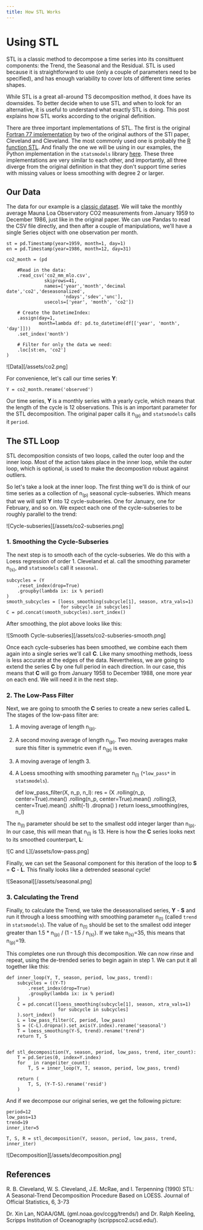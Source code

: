 ```yaml
---
title: How STL Works
---
```


# Using STL

STL is a classic method to decompose a time series into its consittuent
components: the Trend, the Seasonal and the Residual. STL is used because it
is straightforward to use (only a couple of parameters need to be specified),
and has enough variability to cover lots of different time series shapes.

While STL is a great all-around TS decomposition method, it does have its
downsides. To better decide when to use STL and when to look for an
alternative, it is useful to understand what exactly STL is doing. This post
explains how STL works according to the original definition.

There are three important implementations of STL. The first is the original
[Fortran 77 implementation][1] by two of the original authors of the STl
paper, Cleveland and Cleveland. The most commonly used one is probably the [R
function STL][2]. And finally the one we will be using in our examples, the
Python implementation in the `statsmodels` library [here][3]. These three
implementations are very similar to each other, and importantly, all three
diverge from the original definition in that they don't support time series
with missing values or loess smoothing with degree 2 or larger.

## Our Data

The data for our example is a [classic dataset][4]. We will take the monthly
average Mauna Loa Observatory CO2 measurements from January 1959 to December
1986, just like in the original paper. We can use Pandas to read the CSV file
directly, and then after a couple of manipulations, we'll have a single
Series object with one observation per month.

    st = pd.Timestamp(year=1959, month=1, day=1)
    en = pd.Timestamp(year=1986, month=12, day=31)

    co2_month = (pd

        #Read in the data:
        .read_csv('co2_mm_mlo.csv', 
                  skiprows=41, 
                  names=['year','month','decimal date','co2','deseasonalized',
                         'ndays','sdev','unc'],
                  usecols=['year', 'month', 'co2'])

        # Create the DatetimeIndex:
        .assign(day=1,
                month=lambda df: pd.to_datetime(df[['year', 'month', 'day']]))
        .set_index('month')

        # Filter for only the data we need:
        .loc[st:en, 'co2']
    )

![Data][/assets/co2.png]

For convenience, let's call our time series **Y**:

    Y = co2_month.rename('observed')

Our time series, **Y** is a monthly series with a yearly cycle, which means
that the length of the cycle is 12 observations. This is an important
parameter for the STL decomposition. The original paper calls it
n<sub>(p)</sub> and `statsmodels` calls it `period`.

## The STL Loop

STL decomposition consists of two loops, called the outer loop and the inner
loop. Most of the action takes place in the inner loop, while the outer loop,
which is optional, is used to make the decompostion robust against outliers.

So let's take a look at the inner loop. The first thing we'll do is think of
our time series as a collection of n<sub>(p)</sub> seasonal cycle-subseries.
Which means that we will split **Y**
into 12 cycle-subseries. One for January, one for February, and so on. We
expect each one of the cycle-subseries to be roughly parallel to the trend:

![Cycle-subseries][/assets/co2-subseries.png]

### 1. Smoothing the Cycle-Subseries

The next step is to smooth each of the cycle-subseries. We do this with a
Loess regression of order 1. Cleveland et al. call the smoothing parameter
n<sub>(s)</sub>, and `statsmodels` call it `seasonal`.

    subcycles = (Y
        .reset_index(drop=True)
        .groupby(lambda ix: ix % period)
    )
    smooth_subcycles = [loess_smoothing(subcycle[1], season, xtra_vals=1)
                        for subcycle in subcycles]
    C = pd.concat(smooth_subcycles).sort_index()

After smoothing, the plot above looks like this:

![Smooth Cycle-subseries][/assets/co2-subseries-smooth.png]

Once each cycle-subseries has been smoothed, we combine each them again into
a single series we'll call **C**. Like many smoothing methods, loess is less
accurate at the edges of the data. Nevertheless, we are going to extend the
series **C** by one full period in each direction. In our case, this means
that **C** will go from January 1958 to December 1988, one more year on each
end. We will need it in the next step.


### 2. The Low-Pass Filter

Next, we are going to smooth the **C** series to create a new series called
**L**.  The stages of the low-pass filter are: 

1. A moving average of length n<sub>(p)</sub>.
2. A second moving average of length n<sub>(p)</sub>. Two moving averages
   make sure this filter is symmetric even if n<sub>(p)</sub> is even.
3. A moving average of length 3.
4. A Loess smoothing with smoothing parameter n<sub>(l)</sub> (`*low_pass*`
   in `statsmodels`).

    def low_pass_filter(X, n_p, n_l):
        res = (X
            .rolling(n_p, center=True).mean()
            .rolling(n_p, center=True).mean()
            .rolling(3, center=True).mean()
            .shift(-1)
            .dropna()
        )
        return loess_smoothing(res, n_l)

The n<sub>(l)</sub> parameter should be set to the smallest odd integer larger
than n<sub>(p)</sub>. In our case, this will mean that n<sub>(l)</sub> is 13.
Here is how the **C** series looks next to its smoothed counterpart, **L**:

![C and L][/assets/low-pass.png]

Finally, we can set the Seasonal component for this iteration of the loop to
**S** = **C** - **L**. This finally looks like a detrended seasonal cycle!

![Seasonal][/assets/seasonal.png]


### 3. Calculating the Trend

Finally, to calculate the Trend, we take the deseasonalised series, **Y** -
**S** and run it through a loess smoothing with smoothing parameter 
n<sub>(t)</sub> (called `trend` in `statsmodels`). The value of
n<sub>(t)</sub> should be set to the smallest odd integer greater than 1.5 *
n<sub>(p)</sub> / (1 - 1.5 / n<sub>(s)</sub>). If we take n<sub>(s)</sub>=35,
this means that n<sub>(p)</sub>=19.

This completes one run through this decomposition. We can now rinse and
repeat, using the de-trended series to begin again in step 1. We can put it
all together like this:

    def inner_loop(Y, T, season, period, low_pass, trend):
        subcycles = ((Y-T)
            .reset_index(drop=True)
            .groupby(lambda ix: ix % period)
        )
        C = pd.concat([loess_smoothing(subcycle[1], season, xtra_vals=1)
                       for subcycle in subcycles]
        ).sort_index()
        L = low_pass_filter(C, period, low_pass)
        S = (C-L).dropna().set_axis(Y.index).rename('seasonal')
        T = loess_smoothing(Y-S, trend).rename('trend')
        return T, S


    def stl_decomposition(Y, season, period, low_pass, trend, iter_count):
        T = pd.Series(0, index=Y.index)
        for _ in range(iter_count):
            T, S = inner_loop(Y, T, season, period, low_pass, trend)

        return (
            T, S, (Y-T-S).rename('resid')
        )

And if we decompose our original series, we get the following picture:

    period=12
    low_pass=13
    trend=19
    inner_iter=5

    T, S, R = stl_decomposition(Y, season, period, low_pass, trend, inner_iter)

![Decomposition][/assets/decomposition.png]


## References
R. B. Cleveland, W. S. Cleveland, J.E. McRae, and I. Terpenning (1990) STL: A
Seasonal-Trend Decomposition Procedure Based on LOESS. Journal of Official
Statistics, 6, 3-73

Dr. Xin Lan, NOAA/GML (gml.noaa.gov/ccgg/trends/) and Dr. Ralph Keeling,
Scripps Institution of Oceanography (scrippsco2.ucsd.edu/).

[1]: <https://www.netlib.org/a/stl> "STL Fortran"
[2]: <https://www.rdocumentation.org/packages/stats/versions/3.6.2/topics/stl> "STL R"
[3]: <https://www.statsmodels.org/stable/generated/statsmodels.tsa.seasonal.STL.html#statsmodels.tsa.seasonal.STL> "STL Python"
[4]: <https://gml.noaa.gov/ccgg/trends/data.html> "Mauna Loa CO2 Data"
